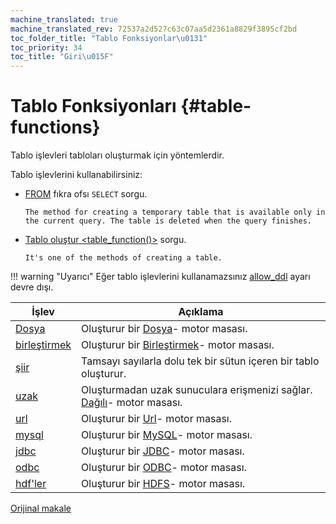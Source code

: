 ```yaml
---
machine_translated: true
machine_translated_rev: 72537a2d527c63c07aa5d2361a8829f3895cf2bd
toc_folder_title: "Tablo Fonksiyonlar\u0131"
toc_priority: 34
toc_title: "Giri\u015F"
---
```


# Tablo Fonksiyonları {#table-functions}

Tablo işlevleri tabloları oluşturmak için yöntemlerdir.

Tablo işlevlerini kullanabilirsiniz:

-   [FROM](../statements/select/from.md) fıkra ofsı `SELECT` sorgu.

        The method for creating a temporary table that is available only in the current query. The table is deleted when the query finishes.

-   [Tablo oluştur \<table\_function()\>](../statements/create.md#create-table-query) sorgu.

        It's one of the methods of creating a table.

!!! warning "Uyarıcı"
    Eğer tablo işlevlerini kullanamazsınız [allow\_ddl](../../operations/settings/permissions-for-queries.md#settings_allow_ddl) ayarı devre dışı.

| İşlev                    | Açıklama                                                                                                                    |
|--------------------------|-----------------------------------------------------------------------------------------------------------------------------|
| [Dosya](file.md)         | Oluşturur bir [Dosya](../../engines/table-engines/special/file.md)- motor masası.                                           |
| [birleştirmek](merge.md) | Oluşturur bir [Birleştirmek](../../engines/table-engines/special/merge.md)- motor masası.                                   |
| [şiir](numbers.md)       | Tamsayı sayılarla dolu tek bir sütun içeren bir tablo oluşturur.                                                            |
| [uzak](remote.md)        | Oluşturmadan uzak sunuculara erişmenizi sağlar. [Dağılı](../../engines/table-engines/special/distributed.md)- motor masası. |
| [url](url.md)            | Oluşturur bir [Url](../../engines/table-engines/special/url.md)- motor masası.                                              |
| [mysql](mysql.md)        | Oluşturur bir [MySQL](../../engines/table-engines/integrations/mysql.md)- motor masası.                                     |
| [jdbc](jdbc.md)          | Oluşturur bir [JDBC](../../engines/table-engines/integrations/jdbc.md)- motor masası.                                       |
| [odbc](odbc.md)          | Oluşturur bir [ODBC](../../engines/table-engines/integrations/odbc.md)- motor masası.                                       |
| [hdf'ler](hdfs.md)       | Oluşturur bir [HDFS](../../engines/table-engines/integrations/hdfs.md)- motor masası.                                       |

[Orijinal makale](https://clickhouse.tech/docs/en/query_language/table_functions/) <!--hide-->
